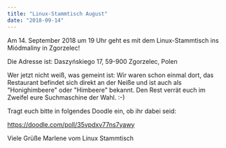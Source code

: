 ```yaml
---
title: "Linux-Stammtisch August"
date: "2018-09-14"
---
```


Am 14. September 2018 um 19 Uhr geht es mit dem Linux-Stammtisch ins Miódmaliny in Zgorzelec!

Die Adresse ist: Daszyńskiego 17, 59-900 Zgorzelec, Polen

Wer jetzt nicht weiß, was gemeint ist:
Wir waren schon einmal dort, das Restaurant befindet sich direkt an der Neiße und ist auch als "Honighimbeere" oder "Himbeere" bekannt. Den Rest verrät euch im Zweifel eure Suchmaschine der Wahl. :-)

Tragt euch bitte in folgendes Doodle ein, ob ihr dabei seid:

https://doodle.com/poll/35vpdxv77ns7yawy

Viele Grüße
Marlene vom Linux Stammtisch
 
